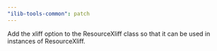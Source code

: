 ```yaml
---
"ilib-tools-common": patch
---
```


Add the xliff option to the ResourceXliff class so that it can be used in instances of ResourceXliff.